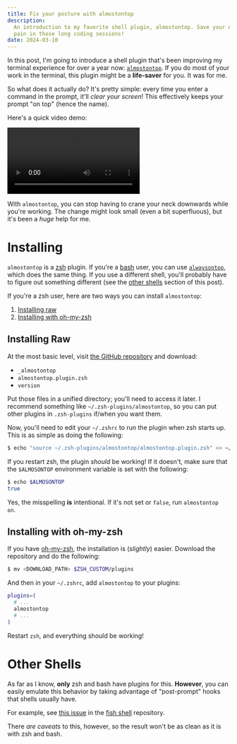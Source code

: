 ```yaml
---
title: Fix your posture with almostontop
description:
  An introduction to my favorite shell plugin, almostontop. Save your neck the
  pain in those long coding sessions!
date: 2024-03-10
---
```


In this post, I'm going to introduce a shell plugin that's been improving my
terminal experience for over a year now:
[`almostontop`](https://github.com/Valiev/almostontop). If you do most of your
work in the terminal, this plugin might be a **life-saver** for you. It was for
me.

So what does it actually do? It's pretty simple: every time you enter a command
in the prompt, it'll _clear your screen_! This effectively keeps your prompt "on
top" (hence the name).

Here's a quick video demo:

<video controls>
  <source src="/img/almostontop/demo.mp4" type="video/mp4" />
  <p>
    Your browser doesn't support HTML video. Here is a
    <a href="/img/almostontop/demo.mp4" download="/img/almostontop/demo.mp4">link to the video</a> instead.
  </p>
</video>

With `almostontop`, you can stop having to crane your neck downwards while
you're working. The change might look small (even a bit superfluous), but it's
been a _huge_ help for me.

# Installing

`almostontop` is a [zsh](https://zsh.sourceforge.io/) plugin. If you're a
[bash](https://www.gnu.org/software/bash/) user, you can use
[`alwaysontop`](https://github.com/swirepe/alwaysontop), which does the same
thing. If you use a different shell, you'll probably have to figure out
something different (see the [other shells](#other-shells) section of this
post).

If you're a zsh user, here are two ways you can install `almostontop`:

1. [Installing raw](#installing-raw)
2. [Installing with oh-my-zsh](#installing-with-oh-my-zsh)

## Installing Raw

At the most basic level, visit
[the GitHub repository](https://github.com/Valiev/almostontop) and download:

- `_almostontop`
- `almostontop.plugin.zsh`
- `version`

Put those files in a unified directory; you'll need to access it later. I
recommend something like `~/.zsh-plugins/almostontop`, so you can put other
plugins in `.zsh-plugins` if/when you want them.

Now, you'll need to edit your `~/.zshrc` to run the plugin when zsh starts up.
This is as simple as doing the following:

```bash
$ echo "source ~/.zsh-plugins/almostontop/almostontop.plugin.zsh" >> ~/.zshrc
```

If you restart zsh, the plugin _should_ be working! If it doesn't, make sure
that the `$ALMOSONTOP` environment variable is set with the following:

```bash
$ echo $ALMOSONTOP
true
```

Yes, the misspelling **is** intentional. If it's not set or `false`, run
`almostontop on`.

## Installing with oh-my-zsh

If you have [oh-my-zsh](https://ohmyz.sh/), the installation is (_slightly_)
easier. Download the repository and do the following:

```bash
$ mv <DOWNLOAD_PATH> $ZSH_CUSTOM/plugins
```

And then in your `~/.zshrc`, add `almostontop` to your plugins:

```bash
plugins=(
  # ...
  almostontop
  # ...
)
```

Restart `zsh`, and everything should be working!

# Other Shells

As far as I know, **only** zsh and bash have plugins for this. **However**, you
can easily emulate this behavior by taking advantage of "post-prompt" hooks that
shells usually have.

For example, see
[this issue](https://github.com/fish-shell/fish-shell/discussions/8574) in the
[fish shell](https://github.com/fish-shell/fish-shell) repository.

There _are caveats_ to this, however, so the result won't be as clean as it is
with zsh and bash.
